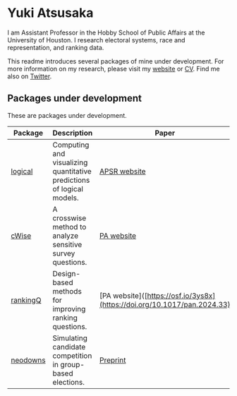 # Yuki Atsusaka

I am Assistant Professor in the Hobby School of Public Affairs at the University of Houston. I research electoral systems, race and representation, and ranking data. 

This readme introduces several packages of mine under development. For more information on my research, please visit my [website](https://atsusaka.org/) or [CV](https://www.dropbox.com/scl/fi/ypyoz5dw6izcm20iumsby/CV_YukiAtsusaka.pdf?rlkey=bs7lw1k1kmvvgz40uf066zden&st=kns2szyp&dl=0). Find me also on  [Twitter](https://x.com/Yuki_Atsusaka).

## Packages under development

These are packages under development.

| Package | Description | Paper |
| ------- | ----------- | ------|
| [logical](https://github.com/YukiAtsusaka/logical)  | Computing and visualizing quantitative predictions of logical models. | [APSR website](https://doi.org/10.1017/S000305542100054X)
| [cWise](https://github.com/YukiAtsusaka/cWise)      | A crosswise method to analyze sensitive survey questions. | [PA website](https://doi.org/10.1017/pan.2021.43 )
| [rankingQ](https://sysilviakim.com/rankingQ/)       | Design-based methods for improving ranking questions. | [PA website]([https://osf.io/3ys8x](https://doi.org/10.1017/pan.2024.33)
| [neodowns](https://github.com/YukiAtsusaka/neodowns)| Simulating candidate competition in group-based elections. | [Preprint](https://osf.io/62t3b_v1)
